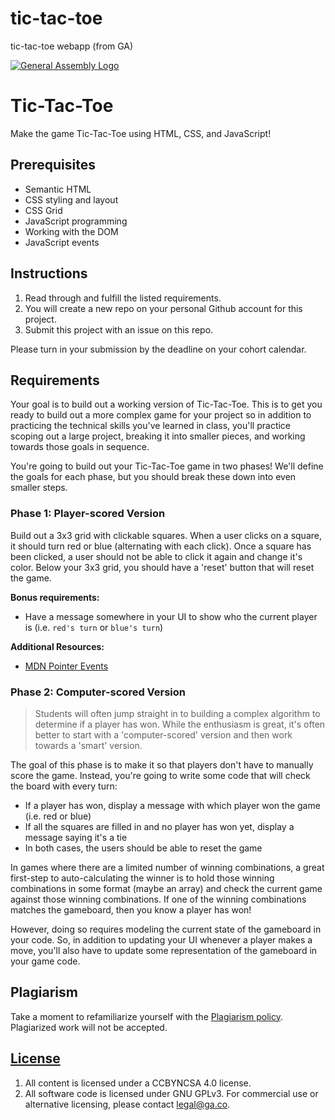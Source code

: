 # tic-tac-toe
tic-tac-toe webapp (from GA)

[![General Assembly Logo](https://camo.githubusercontent.com/1a91b05b8f4d44b5bbfb83abac2b0996d8e26c92/687474703a2f2f692e696d6775722e636f6d2f6b6538555354712e706e67)](https://generalassemb.ly/education/web-development-immersive)

# Tic-Tac-Toe

Make the game Tic-Tac-Toe using HTML, CSS, and JavaScript!

## Prerequisites

- Semantic HTML
- CSS styling and layout
- CSS Grid
- JavaScript programming
- Working with the DOM
- JavaScript events

## Instructions

1. Read through and fulfill the listed requirements.
1. You will create a new repo on your personal Github account for this project.
1. Submit this project with an issue on this repo.

Please turn in your submission by the deadline on your cohort calendar.

## Requirements

Your goal is to build out a working version of Tic-Tac-Toe. This is to get you
ready to build out a more complex game for your project so in addition to
practicing the technical skills you've learned in class, you'll practice scoping
out a large project, breaking it into smaller pieces, and working towards those
goals in sequence.

You're going to build out your Tic-Tac-Toe game in two phases! We'll define the
goals for each phase, but you should break these down into even smaller steps.

### Phase 1: Player-scored Version

Build out a 3x3 grid with clickable squares. When a user clicks on a square, it
should turn red or blue (alternating with each click). Once a square has been
clicked, a user should not be able to click it again and change it's color.
Below your 3x3 grid, you should have a 'reset' button that will reset the game.

**Bonus requirements:**

- Have a message somewhere in your UI to show who the current player is (i.e.
  `red's turn` or `blue's turn`)

**Additional Resources:**

- [MDN Pointer Events](https://developer.mozilla.org/en-US/docs/Web/CSS/pointer-events)

### Phase 2: Computer-scored Version

> Students will often jump straight in to building a complex algorithm to
> determine if a player has won. While the enthusiasm is great, it's often
> better to start with a 'computer-scored' version and then work towards a 'smart' version.

The goal of this phase is to make it so that players don't have to manually
score the game. Instead, you're going to write some code that will check the
board with every turn:

- If a player has won, display a message with which player won the game (i.e.
  red or blue)
- If all the squares are filled in and no player has won yet, display a message
  saying it's a tie
- In both cases, the users should be able to reset the game

In games where there are a limited number of winning combinations, a great
first-step to auto-calculating the winner is to hold those winning combinations
in some format (maybe an array) and check the current game against those winning
combinations. If one of the winning combinations matches the gameboard, then you
know a player has won!

However, doing so requires modeling the current state of the gameboard in your
code. So, in addition to updating your UI whenever a player makes a move, you'll
also have to update some representation of the gameboard in your game code.

## Plagiarism

Take a moment to refamiliarize yourself with the
[Plagiarism policy](https://git.generalassemb.ly/DC-WDI/Administrative/blob/master/plagiarism.md).
Plagiarized work will not be accepted.

## [License](LICENSE)

1.  All content is licensed under a CC­BY­NC­SA 4.0 license.
1.  All software code is licensed under GNU GPLv3. For commercial use or
    alternative licensing, please contact legal@ga.co.